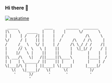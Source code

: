 ### Hi there 👋

[![wakatime](https://wakatime.com/badge/user/48ef114e-a11a-4982-9d6d-440b3cb337c1.svg)](https://wakatime.com/@48ef114e-a11a-4982-9d6d-440b3cb337c1)


 ```                                              
  _____            ____      ______  _______   
 |\    \   _____  |    |    |      \/       \  
 | |    | /    /| |    |   /          /\     \ 
 \/     / |    || |    |  /     /\   / /\     |
 /     /_  \   \/ |    | /     /\ \_/ / /    /|
|     // \  \   \ |    ||     |  \|_|/ /    / |
|    |/   \ |    ||    ||     |       |    |  |
|\ ___/\   \|   /||____||\____\       |____|  /
| |   | \______/ ||    || |    |      |    | / 
 \|___|/\ |    | ||____| \|____|      |____|/  
    \(   \|____|/   \(      \(          )/     
     '      )/       '       '          '      
            '                                  
```
<!--
**WimStienstra/WimStienstra** is a ✨ _special_ ✨ repository because its `README.md` (this file) appears on your GitHub profile.

Here are some ideas to get you started:

- 🔭 I’m currently working on ...
- 🌱 I’m currently learning ...
- 👯 I’m looking to collaborate on ...
- 🤔 I’m looking for help with ...
- 💬 Ask me about ...
- 📫 How to reach me: ...
- 😄 Pronouns: ...
- ⚡ Fun fact: ...
-->
